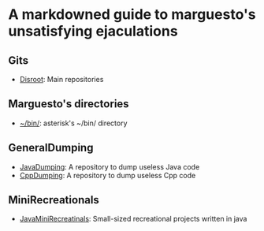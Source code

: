 # A markdowned guide to marguesto's unsatisfying ejaculations

## Gits
- [Disroot](https://git.disroot.org/asterisk): Main repositories
## Marguesto's directories
- [~/bin/](https://git.disroot.org/asterisk/bin): asterisk's ~/bin/ directory
## GeneralDumping
- [JavaDumping](https://git.disroot.org/asterisk/JavaDumping): A repository to dump useless Java code
- [CppDumping](https://git.disroot.org/asterisk/CppDumping): A repository to dump useless Cpp code
## MiniRecreationals
- [JavaMiniRecreatinals](https://git.disroot.org/asterisk/JavaMiniRecreationals): Small-sized recreational projects written in java
